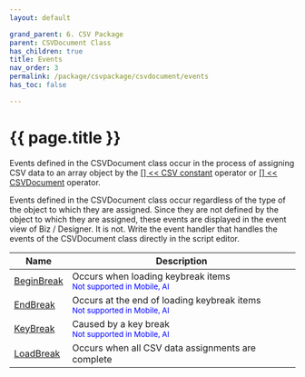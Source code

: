 ```yaml
---
layout: default

grand_parent: 6. CSV Package
parent: CSVDocument Class
has_children: true
title: Events
nav_order: 3
permalink: /package/csvpackage/csvdocument/events
has_toc: false

---
```

# {{ page.title }}

Events defined in the CSVDocument class occur in the process of assigning CSV data to an array object by the [[] << CSV constant](/package/csvpackage/csvdocument/operators/1) operator or [[] << CSVDocument](/package/csvpackage/csvdocument/operators/2) operator.

Events defined in the CSVDocument class occur regardless of the type of the object to which they are assigned. Since they are not defined by the object to which they are assigned, these events are displayed in the event view of Biz / Designer. It is not. Write the event handler that handles the events of the CSVDocument class directly in the script editor.

|Name       | Description |
|----------	|-------------|
| [BeginBreak](/package/csvpackage/csvdocument/events/beginbreak) |Occurs when loading keybreak items<br><small><span style="color:blue">Not supported in Mobile, AI</span></small>|
| [EndBreak](/package/csvpackage/csvdocument/events/endbreak) |Occurs at the end of loading keybreak items<br><small><span style="color:blue">Not supported in Mobile, AI</span></small>|
| [KeyBreak](/package/csvpackage/csvdocument/events/keybreak) |Caused by a key break<br><small><span style="color:blue">Not supported in Mobile, AI</span></small>|
| [LoadBreak](/package/csvpackage/csvdocument/events/loadbreak) |Occurs when all CSV data assignments are complete|